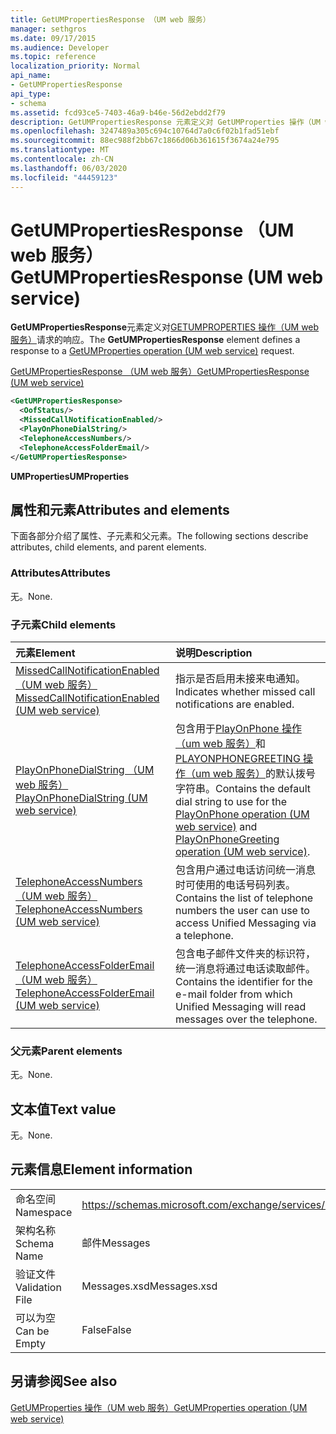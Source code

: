 ```yaml
---
title: GetUMPropertiesResponse （UM web 服务）
manager: sethgros
ms.date: 09/17/2015
ms.audience: Developer
ms.topic: reference
localization_priority: Normal
api_name:
- GetUMPropertiesResponse
api_type:
- schema
ms.assetid: fcd93ce5-7403-46a9-b46e-56d2ebdd2f79
description: GetUMPropertiesResponse 元素定义对 GetUMProperties 操作（UM web 服务）请求的响应。
ms.openlocfilehash: 3247489a305c694c10764d7a0c6f02b1fad51ebf
ms.sourcegitcommit: 88ec988f2bb67c1866d06b361615f3674a24e795
ms.translationtype: MT
ms.contentlocale: zh-CN
ms.lasthandoff: 06/03/2020
ms.locfileid: "44459123"
---
```

# <a name="getumpropertiesresponse-um-web-service"></a><span data-ttu-id="0d416-103">GetUMPropertiesResponse （UM web 服务）</span><span class="sxs-lookup"><span data-stu-id="0d416-103">GetUMPropertiesResponse (UM web service)</span></span>

<span data-ttu-id="0d416-104">**GetUMPropertiesResponse**元素定义对[GETUMPROPERTIES 操作（UM web 服务）](getumproperties-operation-um-web-service.md)请求的响应。</span><span class="sxs-lookup"><span data-stu-id="0d416-104">The **GetUMPropertiesResponse** element defines a response to a [GetUMProperties operation (UM web service)](getumproperties-operation-um-web-service.md) request.</span></span> 
  
[<span data-ttu-id="0d416-105">GetUMPropertiesResponse （UM web 服务）</span><span class="sxs-lookup"><span data-stu-id="0d416-105">GetUMPropertiesResponse (UM web service)</span></span>](getumpropertiesresponse-um-web-service.md)
  
```xml
<GetUMPropertiesResponse>
  <OofStatus/>
  <MissedCallNotificationEnabled/>
  <PlayOnPhoneDialString/>
  <TelephoneAccessNumbers/>
  <TelephoneAccessFolderEmail/>
</GetUMPropertiesResponse>
```

 <span data-ttu-id="0d416-106">**UMProperties**</span><span class="sxs-lookup"><span data-stu-id="0d416-106">**UMProperties**</span></span>
## <a name="attributes-and-elements"></a><span data-ttu-id="0d416-107">属性和元素</span><span class="sxs-lookup"><span data-stu-id="0d416-107">Attributes and elements</span></span>

<span data-ttu-id="0d416-108">下面各部分介绍了属性、子元素和父元素。</span><span class="sxs-lookup"><span data-stu-id="0d416-108">The following sections describe attributes, child elements, and parent elements.</span></span>
  
### <a name="attributes"></a><span data-ttu-id="0d416-109">Attributes</span><span class="sxs-lookup"><span data-stu-id="0d416-109">Attributes</span></span>

<span data-ttu-id="0d416-110">无。</span><span class="sxs-lookup"><span data-stu-id="0d416-110">None.</span></span>
  
### <a name="child-elements"></a><span data-ttu-id="0d416-111">子元素</span><span class="sxs-lookup"><span data-stu-id="0d416-111">Child elements</span></span>

|<span data-ttu-id="0d416-112">**元素**</span><span class="sxs-lookup"><span data-stu-id="0d416-112">**Element**</span></span>|<span data-ttu-id="0d416-113">**说明**</span><span class="sxs-lookup"><span data-stu-id="0d416-113">**Description**</span></span>|
|:-----|:-----|
|[<span data-ttu-id="0d416-114">MissedCallNotificationEnabled （UM web 服务）</span><span class="sxs-lookup"><span data-stu-id="0d416-114">MissedCallNotificationEnabled (UM web service)</span></span>](missedcallnotificationenabled-um-web-service.md) <br/> |<span data-ttu-id="0d416-115">指示是否启用未接来电通知。</span><span class="sxs-lookup"><span data-stu-id="0d416-115">Indicates whether missed call notifications are enabled.</span></span>  <br/> |
|[<span data-ttu-id="0d416-116">PlayOnPhoneDialString （UM web 服务）</span><span class="sxs-lookup"><span data-stu-id="0d416-116">PlayOnPhoneDialString (UM web service)</span></span>](playonphonedialstring-um-web-service.md) <br/> |<span data-ttu-id="0d416-117">包含用于[PlayOnPhone 操作（um web 服务）](playonphone-operation-um-web-service.md)和[PLAYONPHONEGREETING 操作（um web 服务）](playonphonegreeting-operation-um-web-service.md)的默认拨号字符串。</span><span class="sxs-lookup"><span data-stu-id="0d416-117">Contains the default dial string to use for the [PlayOnPhone operation (UM web service)](playonphone-operation-um-web-service.md) and [PlayOnPhoneGreeting operation (UM web service)](playonphonegreeting-operation-um-web-service.md).</span></span>  <br/> |
|[<span data-ttu-id="0d416-118">TelephoneAccessNumbers （UM web 服务）</span><span class="sxs-lookup"><span data-stu-id="0d416-118">TelephoneAccessNumbers (UM web service)</span></span>](telephoneaccessnumbers-um-web-service.md) <br/> |<span data-ttu-id="0d416-119">包含用户通过电话访问统一消息时可使用的电话号码列表。</span><span class="sxs-lookup"><span data-stu-id="0d416-119">Contains the list of telephone numbers the user can use to access Unified Messaging via a telephone.</span></span>  <br/> |
|[<span data-ttu-id="0d416-120">TelephoneAccessFolderEmail （UM web 服务）</span><span class="sxs-lookup"><span data-stu-id="0d416-120">TelephoneAccessFolderEmail (UM web service)</span></span>](telephoneaccessfolderemail-um-web-service.md) <br/> |<span data-ttu-id="0d416-121">包含电子邮件文件夹的标识符，统一消息将通过电话读取邮件。</span><span class="sxs-lookup"><span data-stu-id="0d416-121">Contains the identifier for the e-mail folder from which Unified Messaging will read messages over the telephone.</span></span>  <br/> |
   
### <a name="parent-elements"></a><span data-ttu-id="0d416-122">父元素</span><span class="sxs-lookup"><span data-stu-id="0d416-122">Parent elements</span></span>

<span data-ttu-id="0d416-123">无。</span><span class="sxs-lookup"><span data-stu-id="0d416-123">None.</span></span>
  
## <a name="text-value"></a><span data-ttu-id="0d416-124">文本值</span><span class="sxs-lookup"><span data-stu-id="0d416-124">Text value</span></span>

<span data-ttu-id="0d416-125">无。</span><span class="sxs-lookup"><span data-stu-id="0d416-125">None.</span></span>
  
## <a name="element-information"></a><span data-ttu-id="0d416-126">元素信息</span><span class="sxs-lookup"><span data-stu-id="0d416-126">Element information</span></span>

|||
|:-----|:-----|
|<span data-ttu-id="0d416-127">命名空间</span><span class="sxs-lookup"><span data-stu-id="0d416-127">Namespace</span></span>  <br/> |https://schemas.microsoft.com/exchange/services/2006/messages  <br/> |
|<span data-ttu-id="0d416-128">架构名称</span><span class="sxs-lookup"><span data-stu-id="0d416-128">Schema Name</span></span>  <br/> |<span data-ttu-id="0d416-129">邮件</span><span class="sxs-lookup"><span data-stu-id="0d416-129">Messages</span></span>  <br/> |
|<span data-ttu-id="0d416-130">验证文件</span><span class="sxs-lookup"><span data-stu-id="0d416-130">Validation File</span></span>  <br/> |<span data-ttu-id="0d416-131">Messages.xsd</span><span class="sxs-lookup"><span data-stu-id="0d416-131">Messages.xsd</span></span>  <br/> |
|<span data-ttu-id="0d416-132">可以为空</span><span class="sxs-lookup"><span data-stu-id="0d416-132">Can be Empty</span></span>  <br/> |<span data-ttu-id="0d416-133">False</span><span class="sxs-lookup"><span data-stu-id="0d416-133">False</span></span>  <br/> |
   
## <a name="see-also"></a><span data-ttu-id="0d416-134">另请参阅</span><span class="sxs-lookup"><span data-stu-id="0d416-134">See also</span></span>



[<span data-ttu-id="0d416-135">GetUMProperties 操作（UM web 服务）</span><span class="sxs-lookup"><span data-stu-id="0d416-135">GetUMProperties operation (UM web service)</span></span>](getumproperties-operation-um-web-service.md)

